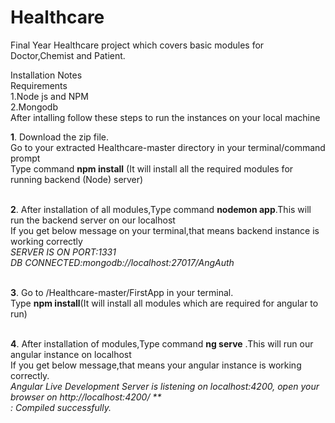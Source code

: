 # Healthcare
Final Year Healthcare project which covers basic modules for Doctor,Chemist and Patient.

Installation Notes
<br /> 
Requirements 
<br /> 
  1.Node js and NPM<br /> 
  2.Mongodb <br /> 
  After intalling follow these steps to run the instances on your local machine<br /> 
  
  **1**. Download the zip file.<br /> 
    Go to your extracted Healthcare-master directory in your terminal/command prompt<br /> 
    Type command **npm install** (It will install all the required modules for running backend (Node) server)<br /> <br /> 
  
  **2**. After installation of all modules,Type command **nodemon app**.This will run the backend server on our localhost<br /> 
    If you get below message on your terminal,that means backend instance is working correctly <br /> 
    *SERVER IS ON PORT:1331<br /> 
    DB CONNECTED:mongodb://localhost:27017/AngAuth*<br /> <br /> 
    
  **3**. Go to /Healthcare-master/FirstApp in your terminal.<br /> 
    Type **npm install**(It will install all modules which are required for angular to run)<br /> <br /> 
   
  **4**. After installation of modules,Type command **ng serve** .This will run our angular instance on localhost<br /> 
    If you get below message,that means your angular instance is working correctly.<br /> 
    *Angular Live Development Server is listening on localhost:4200, open your browser on http://localhost:4200/ **<br /> 
    : Compiled successfully.*<br /> 
    
